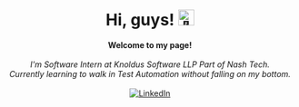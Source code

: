 <h1 align="center">Hi, guys! <img src="" width="28px" alt="👋"></h1>

<p align="center">
    <b>Welcome to my page!</b><br><br>
    <i>
        I'm Software Intern at Knoldus Software LLP Part of Nash Tech.<br>
        Currently learning to walk in Test Automation without falling on my bottom.<br>
    </i><br>
    <a href="https://www.linkedin.com/in/adii-mca">
        <img src="https://img.shields.io/badge/LinkedIn-blue?style=flat-square&logo=linkedin" alt="LinkedIn">
    </a>
</p>
